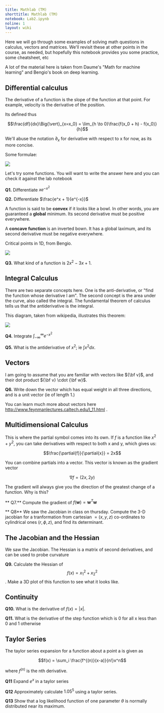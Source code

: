 ```yaml
---
title: Mathlab (TM)
shorttitle: Mathlab (TM)
notebook: Lab2.ipynb
noline: 1
layout: wiki
---
```


Here we will go through some examples of solving math questions in calculus, vectors and matrices. We'll revisit these at other points in the course, as needed, but hopefully this notebook provides you some practice, some cheatsheet, etc

A lot of the material here is taken from Daume's "Math for machine learning" and  Bengio's book on deep learning.

## Differential calculus

The derivative of a function is the slope of the function at that point. For example, velocity is the derivative of the position.

Its defined thus

$$\frac{df}{dx}\Big{\vert}_{x=x_0} = \lim_{h \to 0}\frac{f(x_0 + h) - f(x_0)}{h}$$

We'll abuse the notation $\partial_x$ for derivative with respect to x for now, as its more concise.

Some formulae:

![](https://www.dropbox.com/s/ouihdyln5nneh90/Screenshot%202017-02-03%2002.41.02.png?dl=1)

Let's try some functions. You will want to write the answer here and you can check it against the lab notebook

**Q1.** Differentiate $xe^{-x^2}$

**Q2.** Differentiate  $\frac{e^x + 1}{e^{-x}}$


A function is said to be **convex** if it looks like a bowl. In other words, you are guaranteed a **global** minimum. Its second derivative must be positive everywhere.

A **concave function** is an inverted bown. It has a global laximum, and its second derivative must be negative everywhere.

Critical points in 1D, from Bengio.

![](https://www.dropbox.com/s/196s7o9cbrjbbjx/Screenshot%202017-02-03%2003.20.30.png?dl=1)

**Q3.** What kind of a function is $2x^2 - 3x + 1$.

## Integral Calculus

There are two separate concepts here. One is the anti-derivative, or "find the function whose derivative I am". The second concept is the area under the curve, also called the integral. The fundamental theorem of calculus tells us that the antiderivative is the integral. 

This diagram, taken from wikipedia, illustrates this theorem:

![](https://upload.wikimedia.org/wikipedia/commons/e/e6/FTC_geometric.svg)

**Q4.** Integrate  $\int_{-\infty}^{\infty} e^{-x^2}$

**Q5.** What is the antiderivative of $x^2$; ie $\int x^2 dx$.

## Vectors

I am going to assume that you are familiar with vectors like  ${\bf v}$, and their dot product ${\bf v} \cdot {\bf w}$. 

**Q6.** Write down the vector which has equal weight in all three directions, and is a unit vector (ie of length 1.)

You can learn much more about vectors here http://www.feynmanlectures.caltech.edu/I_11.html .

## Multidimensional Calculus

This is where the partial symbol comes into its own. If $f$ is a function like $x^2 + y^2$, you can take derivatives with respect to both x and y, which gives us:

$$\frac{\partial{f}}{\partial{x}} = 2x$$


You can combine partials into a vector. This vector is known as the gradient vector

$$\nabla f = (2x, 2y)$$

The gradient will always give you the direction of the greatest change of a function. Why is this?

** Q7.** Compute the gradient of $f(\mathbf{w}) = \mathbf{w}^T\mathbf{w}$

** Q8** We saw the Jacobian in class on thursday. Compute the 3-D jacobian for a tranformation from cartesian $=(x,y,z)$ co-ordinates to cylindrical ones $(r, \phi, z)$, and find its determinant.

## The Jacobian and the Hessian

We saw the Jacobian. The Hessian is a matrix of second derivatives, and can be used to probe curvature

**Q9.** Calculate the Hessian of $$f(x) = x_1^2 + x_2^2$$. Make a 3D plot of this function to see what it looks like.

## Continuity

**Q10.** What is the derivative of $f(x) = \vert x \vert$. 

**Q11.** What is the derivative of the step function which is 0 for all x less than 0 and 1 otherwise

## Taylor Series

The taylor series expansion for a function about a point a is given as

$$f(x) = \sum_i  \frac{f^{(n)}(x-a)}{n!}x^n$$

where $f^{(n)}$ is the nth derivative.

**Q11** Expand $e^x$ in a taylor series

**Q12** Approximately calculate $1.05^5$ using a taylor series.

**Q13** Show that a log likelihood function of one parameter $\theta$ is normally distributed near its maximum.



```python

```

